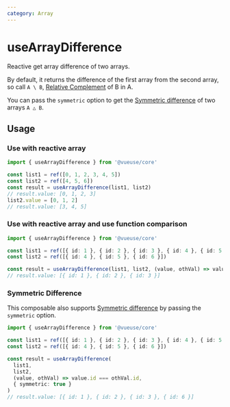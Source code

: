 ```yaml
---
category: Array
---
```


# useArrayDifference

Reactive get array difference of two arrays.

By default, it returns the difference of the first array from the second array, so call `A \ B`, [Relative Complement](<https://en.wikipedia.org/wiki/Complement_(set_theory)>) of B in A.

You can pass the `symmetric` option to get the [Symmetric difference](https://en.wikipedia.org/wiki/Symmetric_difference) of two arrays `A △ B`.

## Usage

### Use with reactive array

```ts
import { useArrayDifference } from '@vueuse/core'

const list1 = ref([0, 1, 2, 3, 4, 5])
const list2 = ref([4, 5, 6])
const result = useArrayDifference(list1, list2)
// result.value: [0, 1, 2, 3]
list2.value = [0, 1, 2]
// result.value: [3, 4, 5]
```

### Use with reactive array and use function comparison

```ts
import { useArrayDifference } from '@vueuse/core'

const list1 = ref([{ id: 1 }, { id: 2 }, { id: 3 }, { id: 4 }, { id: 5 }])
const list2 = ref([{ id: 4 }, { id: 5 }, { id: 6 }])

const result = useArrayDifference(list1, list2, (value, othVal) => value.id === othVal.id)
// result.value: [{ id: 1 }, { id: 2 }, { id: 3 }]
```

### Symmetric Difference

This composable also supports [Symmetric difference](https://en.wikipedia.org/wiki/Symmetric_difference) by passing the `symmetric` option.

```ts {10}
import { useArrayDifference } from '@vueuse/core'

const list1 = ref([{ id: 1 }, { id: 2 }, { id: 3 }, { id: 4 }, { id: 5 }])
const list2 = ref([{ id: 4 }, { id: 5 }, { id: 6 }])

const result = useArrayDifference(
  list1,
  list2,
  (value, othVal) => value.id === othVal.id,
  { symmetric: true }
)
// result.value: [{ id: 1 }, { id: 2 }, { id: 3 }, { id: 6 }]
```
